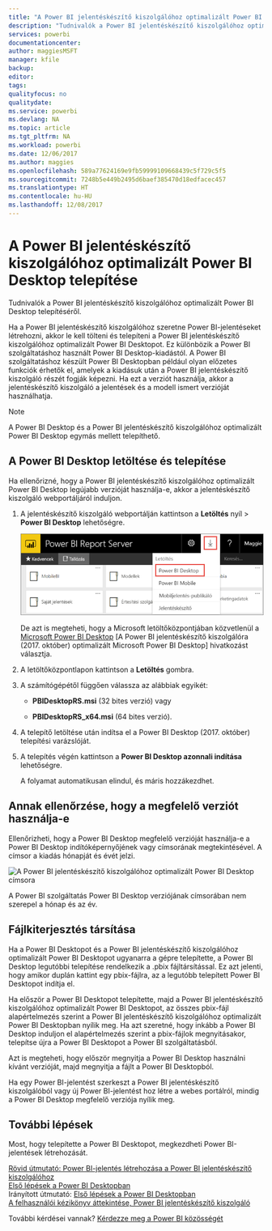```yaml
---
title: "A Power BI jelentéskészítő kiszolgálóhoz optimalizált Power BI Desktop telepítése"
description: "Tudnivalók a Power BI jelentéskészítő kiszolgálóhoz optimalizált Power BI Desktop telepítéséről"
services: powerbi
documentationcenter: 
author: maggiesMSFT
manager: kfile
backup: 
editor: 
tags: 
qualityfocus: no
qualitydate: 
ms.service: powerbi
ms.devlang: NA
ms.topic: article
ms.tgt_pltfrm: NA
ms.workload: powerbi
ms.date: 12/06/2017
ms.author: maggies
ms.openlocfilehash: 589a77624169e9fb59999109668439c5f729c5f5
ms.sourcegitcommit: 7248b5e449b2495d6baef385470d18edfacec457
ms.translationtype: HT
ms.contentlocale: hu-HU
ms.lasthandoff: 12/08/2017
---
```

# <a name="install-power-bi-desktop-optimized-for-power-bi-report-server"></a>A Power BI jelentéskészítő kiszolgálóhoz optimalizált Power BI Desktop telepítése
Tudnivalók a Power BI jelentéskészítő kiszolgálóhoz optimalizált Power BI Desktop telepítéséről.

Ha a Power BI jelentéskészítő kiszolgálóhoz szeretne Power BI-jelentéseket létrehozni, akkor le kell tölteni és telepíteni a Power BI jelentéskészítő kiszolgálóhoz optimalizált Power BI Desktopot. Ez különbözik a Power BI szolgáltatáshoz használt Power BI Desktop-kiadástól. A Power BI szolgáltatáshoz készült Power BI Desktopban például olyan előzetes funkciók érhetők el, amelyek a kiadásuk után a Power BI jelentéskészítő kiszolgáló részét fogják képezni. Ha ezt a verziót használja, akkor a jelentéskészítő kiszolgáló a jelentések és a modell ismert verzióját használhatja. 

> [!NOTE]
> A Power BI Desktop és a Power BI jelentéskészítő kiszolgálóhoz optimalizált Power BI Desktop egymás mellett telepíthető.

## <a name="download-and-install-power-bi-desktop"></a>A Power BI Desktop letöltése és telepítése

Ha ellenőrizné, hogy a Power BI jelentéskészítő kiszolgálóhoz optimalizált Power BI Desktop legújabb verzióját használja-e, akkor a jelentéskészítő kiszolgáló webportáljáról induljon.

1. A jelentéskészítő kiszolgáló webportálján kattintson a **Letöltés** nyíl > **Power BI Desktop** lehetőségre.

    ![A Power BI Desktop letöltése a webportálról](media/install-powerbi-desktop/report-server-download-web-portal.png)

    De azt is megteheti, hogy a Microsoft letöltőközpontjában közvetlenül a [Microsoft Power BI Desktop](https://go.microsoft.com/fwlink/?linkid=861076) [A Power BI jelentéskészítő kiszolgálóra (2017. október) optimalizált Microsoft Power BI Desktop] hivatkozást választja.

2. A letöltőközpontlapon kattintson a **Letöltés** gombra.

3. A számítógépétől függően válassza az alábbiak egyikét: 

    - **PBIDesktopRS.msi** (32 bites verzió) vagy

    - **PBIDesktopRS_x64.msi** (64 bites verzió).

1. A telepítő letöltése után indítsa el a Power BI Desktop (2017. október) telepítési varázslóját.
2. A telepítés végén kattintson a **Power BI Desktop azonnali indítása** lehetőségre.
   
    A folyamat automatikusan elindul, és máris hozzákezdhet.

## <a name="verify-you-are-using-the-correct-version"></a>Annak ellenőrzése, hogy a megfelelő verziót használja-e
Ellenőrizheti, hogy a Power BI Desktop megfelelő verzióját használja-e a Power BI Desktop indítóképernyőjének vagy címsorának megtekintésével. A címsor a kiadás hónapját és évét jelzi.

![A Power BI jelentéskészítő kiszolgálóhoz optimalizált Power BI Desktop címsora](media/quickstart-create-powerbi-report/report-server-desktop-october-2017-version.png)

A Power BI szolgáltatás Power BI Desktop verziójának címsorában nem szerepel a hónap és az év.

## <a name="file-extension-association"></a>Fájlkiterjesztés társítása
Ha a Power BI Desktopot és a Power BI jelentéskészítő kiszolgálóhoz optimalizált Power BI Desktopot ugyanarra a gépre telepítette, a Power BI Desktop legutóbbi telepítése rendelkezik a .pbix fájltársítással. Ez azt jelenti, hogy amikor duplán kattint egy pbix-fájlra, az a legutóbb telepített Power BI Desktopot indítja el.

Ha először a Power BI Desktopot telepítette, majd a Power BI jelentéskészítő kiszolgálóhoz optimalizált Power BI Desktopot, az összes pbix-fájl alapértelmezés szerint a Power BI jelentéskészítő kiszolgálóhoz optimalizált Power BI Desktopban nyílik meg. Ha azt szeretné, hogy inkább a Power BI Desktop induljon el alapértelmezés szerint a pbix-fájlok megnyitásakor, telepítse újra a Power BI Desktopot a Power BI szolgáltatásból.

Azt is megteheti, hogy először megnyitja a Power BI Desktop használni kívánt verzióját, majd megnyitja a fájlt a Power BI Desktopból.

Ha egy Power BI-jelentést szerkeszt a Power BI jelentéskészítő kiszolgálóból vagy új Power BI-jelentést hoz létre a webes portálról, mindig a Power BI Desktop megfelelő verziója nyílik meg.

## <a name="next-steps"></a>További lépések
Most, hogy telepítette a Power BI Desktopot, megkezdheti Power BI-jelentések létrehozását.

[Rövid útmutató: Power BI-jelentés létrehozása a Power BI jelentéskészítő kiszolgálóhoz](quickstart-create-powerbi-report.md)  
[Első lépések a Power BI Desktopban](../desktop-getting-started.md)  
Irányított útmutató: [Első lépések a Power BI Desktopban](../guided-learning/gettingdata.yml#step-2)  
[A felhasználói kézikönyv áttekintése, Power BI jelentéskészítő kiszolgáló](user-handbook-overview.md)

További kérdései vannak? [Kérdezze meg a Power BI közösségét](https://community.powerbi.com/)

